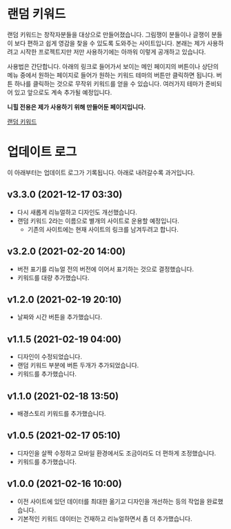 # 랜덤 키워드
랜덤 키워드는 창작자분들을 대상으로 만들어졌습니다. 그림쟁이 분들이나 글쟁이 분들이 보다 편하고 쉽게 영감을 찾을 수 있도록 도와주는 사이트입니다. 본래는 제가 사용하려고 시작한 프로젝트지만 저만 사용하기에는 아까워 이렇게 공개하고 있습니다.

사용법은 간단합니다. 아래의 링크로 들어가서 보이는 메인 페이지의 버튼이나 상단의 메뉴 중에서 원하는 페이지로 들어가 원하는 키워드 테마의 버튼만 클릭하면 됩니다. 버튼 하나를 클릭하는 것으로 무작위 키워드를 얻을 수 있습니다. 여러가지 테마가 준비되어 있고 앞으로도 계속 추가될 예정입니다.

**니힐 전용은 제가 사용하기 위해 만들어둔 페이지입니다.**

[랜덤 키워드](https://nihilapp.github.io/keyword)

# 업데이트 로그
이 아래부터는 업데이트 로그가 기록됩니다. 아래로 내려갈수록 과거입니다.

## v3.3.0 (2021-12-17 03:30)
+ 다시 새롭게 리뉴얼하고 디자인도 개선했습니다.
+ 랜덤 키워드 2라는 이름으로 별개의 사이트로 운용할 예정입니다.
  + 기존의 사이트에는 현재 사이트의 링크를 남겨두려고 합니다.

## v3.2.0 (2021-02-20 14:00)
+ 버전 표기를 리뉴얼 전의 버전에 이어서 표기하는 것으로 결정했습니다.
+ 키워드를 대량 추가했습니다.

## v1.2.0 (2021-02-19 20:10)
+ 날짜와 시간 버튼을 추가했습니다.

## v1.1.5 (2021-02-19 04:00)
+ 디자인이 수정되었습니다.
+ 랜덤 키워드 부분에 버튼 두개가 추가되었습니다.
+ 키워드를 추가했습니다.

## v1.1.0 (2021-02-18 13:50)
+ 배경스토리 키워드를 추가했습니다.

## v1.0.5 (2021-02-17 05:10)
+ 디자인을 살짝 수정하고 모바일 환경에서도 조금이라도 더 편하게 조정했습니다.
+ 키워드를 추가했습니다.

## v1.0.0 (2021-02-16 10:00)
+ 이전 사이트에 있던 데이터를 최대한 옮기고 디자인을 개선하는 등의 작업을 완료했습니다.
+ 기본적인 키워드 데이터는 건재하고 리뉴얼하면서 좀 더 추가했습니다.
